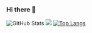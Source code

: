 ### Hi there 👋

<!--
**mauriya0202/mauriya0202** is a ✨ _special_ ✨ repository because its `README.md` (this file) appears on your GitHub profile.

Here are some ideas to get you started:

- 🔭 I’m currently working on ...
- 🌱 I’m currently learning ...
- 👯 I’m looking to collaborate on ...
- 🤔 I’m looking for help with ...
- 💬 Ask me about ...
- 📫 How to reach me: ...
- 😄 Pronouns: ...
- ⚡ Fun fact: ...
-->

![GitHub Stats](https://github-readme-stats.vercel.app/api?username=mauriya0202&theme=radical)
<img src="https://github-readme-stats.vercel.app/api/top-langs/?username=mauriya0202"/>
[![Top Langs](https://github-readme-stats.vercel.app/api/top-langs/?username=mauriya0202&hide=stata)](https://github.com/mauriya0202/github-readme-stats)
